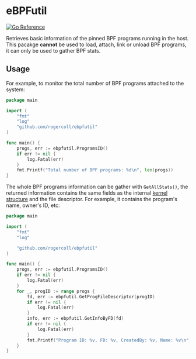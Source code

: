 # eBPFutil

[![Go Reference](https://pkg.go.dev/badge/github.com/rogercoll/ebpfutil.svg)](https://pkg.go.dev/github.com/rogercoll/ebpfutil)

Retrieves basic information of the pinned BPF programs running in the host. This pacakge **cannot** be used to load, attach, link or unload BPF programs, it can only be used to gather BPF stats.

## Usage

For example, to monitor the total number of BPF programs attached to the system:

```Go
package main

import (
	"fmt"
	"log"
	"github.com/rogercoll/ebpfutil"
)

func main() {
	progs, err := ebpfutil.ProgramsID()
	if err != nil {
		log.Fatal(err)
	}
	fmt.Printf("Total number of BPF programs: %d\n", len(progs))
}
```

The whole BPF programs information can be gather with `GetAllStats()`, the returned information contains the same fields as the internal [kernel structure](https://elixir.bootlin.com/linux/latest/source/include/uapi/linux/bpf.h#L5840) and the file descriptor. For example, it contains the program's name, owner's ID, etc:


```Go
package main

import (
	"fmt"
	"log"

	"github.com/rogercoll/ebpfutil"
)

func main() {
	progs, err := ebpfutil.ProgramsID()
	if err != nil {
		log.Fatal(err)
	}
	for _, progID := range progs {
		fd, err := ebpfutil.GetProgFileDescriptor(progID)
		if err != nil {
			log.Fatal(err)
		}
		info, err := ebpfutil.GetInfoByFD(fd)
		if err != nil {
			log.Fatal(err)
		}
		fmt.Printf("Program ID: %v, FD: %v, CreatedBy: %v, Name: %v\n", progID, fd, info.CreatedByUid, string(info.Name[:]))
	}
}
```
